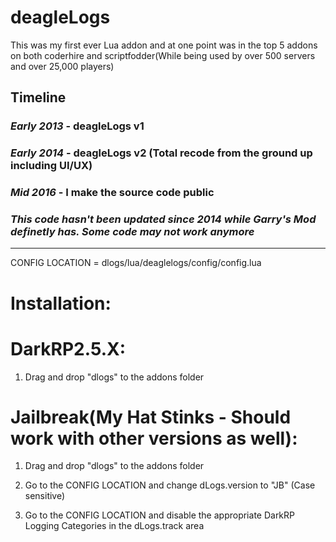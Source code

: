 # deagleLogs

This was my first ever Lua addon and at one point was in the top 5 addons on both coderhire and scriptfodder(While being used by over 500 servers and over 25,000 players)


## Timeline
### *Early 2013* - deagleLogs v1
### *Early 2014* - deagleLogs v2 (Total recode from the ground up including UI/UX)
### *Mid 2016* - I make the source code public

### *This code hasn't been updated since 2014 while Garry's Mod definetly has. Some code may not work anymore*
------------

CONFIG LOCATION = dlogs/lua/deaglelogs/config/config.lua 

# Installation:

# DarkRP2.5.X:

1. Drag and drop "dlogs" to the addons folder


# Jailbreak(My Hat Stinks - Should work with other versions as well):

1. Drag and drop "dlogs" to the addons folder

2. Go to the CONFIG LOCATION and change dLogs.version to "JB" (Case sensitive)

3. Go to the CONFIG LOCATION and disable the appropriate DarkRP Logging Categories in the dLogs.track area
